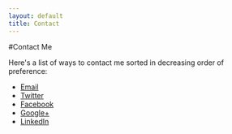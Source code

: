 ```yaml
---
layout: default
title: Contact
---
```

#Contact Me

Here's a list of ways to contact me sorted in decreasing order of preference:

- [Email](mailto:matt@mattgoldman.us)
- [Twitter](https://www.twitter.com/robotmlg)
- [Facebook](https://www.facebook.com/robotmlg)
- [Google+](https://plus.google.com/+MattGoldman94)
- [LinkedIn](https://www.linkedin.com/profile/view?id=280553285)